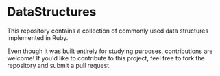 # DataStructures

This repository contains a collection of commonly used data structures implemented in Ruby.

Even though it was built entirely for studying purposes, contributions are welcome! If you'd like to contribute to this project, feel free to fork the repository and submit a pull request.
